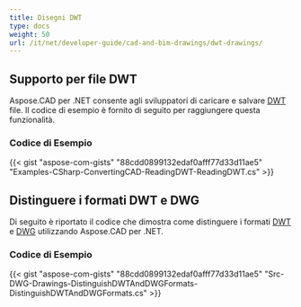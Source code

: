 ```yaml
---
title: Disegni DWT
type: docs
weight: 50
url: /it/net/developer-guide/cad-and-bim-drawings/dwt-drawings/
---
```


## **Supporto per file DWT**

Aspose.CAD per .NET consente agli sviluppatori di caricare e salvare [DWT](https://docs.fileformat.com/cad/dwt/) file. Il codice di esempio è fornito di seguito per raggiungere questa funzionalità.

### Codice di Esempio

{{< gist "aspose-com-gists" "88cdd0899132edaf0afff77d33d11ae5" "Examples-CSharp-ConvertingCAD-ReadingDWT-ReadingDWT.cs" >}}

## **Distinguere i formati DWT e DWG**

Di seguito è riportato il codice che dimostra come distinguere i formati [DWT](https://docs.fileformat.com/cad/dwt/) e [DWG](https://docs.fileformat.com/cad/dwg/) utilizzando Aspose.CAD per .NET.

### Codice di Esempio

{{< gist "aspose-com-gists" "88cdd0899132edaf0afff77d33d11ae5" "Src-DWG-Drawings-DistinguishDWTAndDWGFormats-DistinguishDWTAndDWGFormats.cs" >}}
